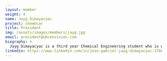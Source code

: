 ```yaml
---
layout: member
weight: 4
name: Jayg Dimayacyac
project: chemecar
title: President
img: /assets/images/members/jayg.jpg
email: president@ubcenvision.com
biography: >
  Jayg Dimayacyac is a third year Chemical Engineering student who is working towards a Bachelors' in Applied Science with a minor in Commerce. As president of Envision, he oversees the goals of Envision, as well as its people, hoping to provide them with substantial professional development to launch them into their careers. Jayg has received plenty of achievements through Envision himself, including winning gold with his team at the Regional Chem-E-Car competition, winning silver at the AIChE Regional Paper Competition, and having the opportunity to qualify for the National level in both competitions. Outside of Envision and Chem-E-Car, Jayg has gotten to work under the Co-op program, performing research for the pulp and paper industry. In his spare time, Jayg enjoys singing and writing the a cappella pieces for UBC's competitive a cappella group, which competes annually in the ICCA.
linkedin: https://www.linkedin.com/in/jose-gabriel-jayg-dimayacyac-17bb0a131
---
```

